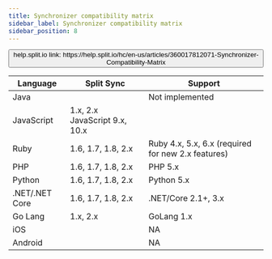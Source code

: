 ```yaml
---
title: Synchronizer compatibility matrix
sidebar_label: Synchronizer compatibility matrix
sidebar_position: 8
---
```


<p>
  <button style={{borderRadius:'8px', border:'1px', fontFamily:'Courier New', fontWeight:'800', textAlign:'left'}}> help.split.io link: https://help.split.io/hc/en-us/articles/360017812071-Synchronizer-Compatibility-Matrix </button>
</p>

| Language	| Split Sync | Support |
| --- | --- | --- |
| Java	| |	Not implemented |
| JavaScript |1.x, 2.x	 JavaScript 9.x, 10.x |
| Ruby | 1.6, 1.7, 1.8, 2.x	| Ruby 4.x, 5.x, 6.x (required for new 2.x features) |
| PHP | 1.6, 1.7, 1.8, 2.x | PHP 5.x |
| Python | 1.6, 1.7, 1.8, 2.x	| Python 5.x |
| .NET/.NET Core | 1.6, 1.7, 1.8, 2.x | .NET/Core 2.1+, 3.x |
| Go Lang | 1.x, 2.x | GoLang 1.x |
|iOS | |	NA |
| Android | |	NA |